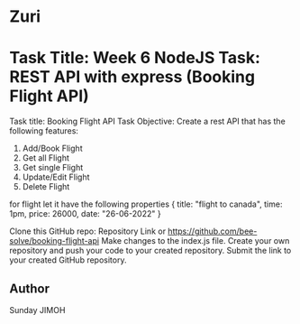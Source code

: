# Zuri 
# Task Title: Week 6 NodeJS Task: REST API with express (Booking Flight API)


Task title: Booking Flight API
Task Objective: Create a rest API that has the following features: 

1. Add/Book Flight
2. Get all Flight
3. Get single Flight
4. Update/Edit Flight
5. Delete Flight

for flight let it have the following properties
{
title: "flight to canada",
time: 1pm,
price: 26000,
date: "26-06-2022"
}

Clone this GitHub repo:
Repository Link or https://github.com/bee-solve/booking-flight-api
 Make changes to the index.js file. Create your own repository and push your code to your created repository. Submit the link to your created GitHub repository.
 
 
 ## Author
 
 Sunday JIMOH
